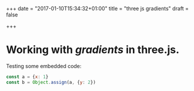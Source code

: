 +++
date = "2017-01-10T15:34:32+01:00"
title = "three js gradients"
draft = false

+++

# Working with *gradients* in three.js.

Testing some embedded code:

```javascript
const a = {x: 1}
const b = Object.assign(a, {y: 2})
```
